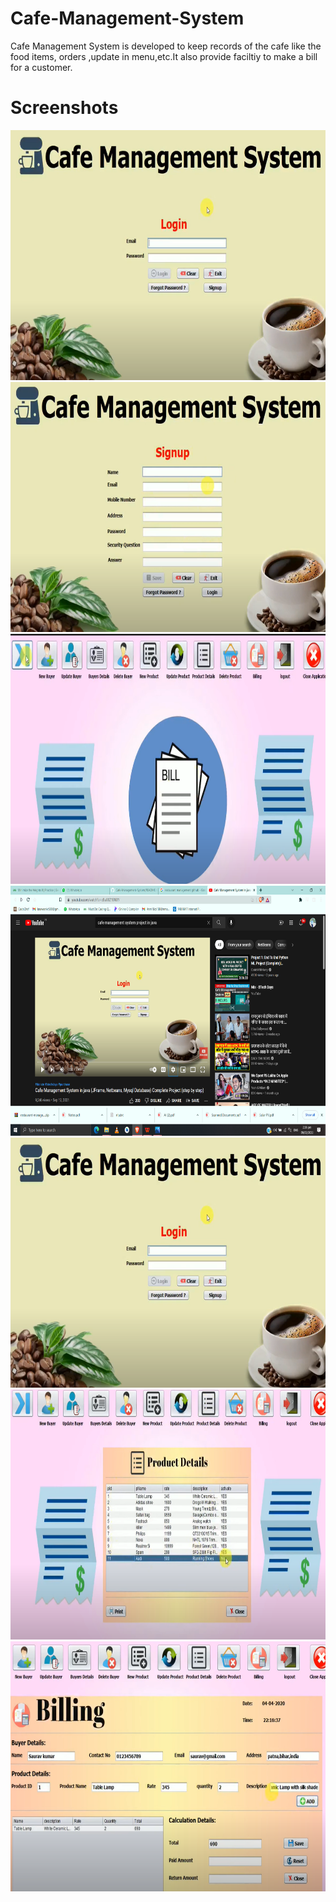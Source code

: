 # Cafe-Management-System
Cafe Management System is developed to keep records of the cafe like the food items, orders ,update in menu,etc.It also provide faciltiy to make a bill for a customer.
# Screenshots
<img src="https://github.com/Naveenkr99/Cafe-Management-System/blob/main/pics/loginPage.png" width="800" height="400" />
<img src="https://github.com/Naveenkr99/Cafe-Management-System/blob/main/pics/Screenshot%20(91).png" width="800" height="400" />
<img src="https://github.com/Naveenkr99/Cafe-Management-System/blob/main/pics/Screenshot%20(93).png" width="800" height="400" />
<img src="https://github.com/Naveenkr99/Cafe-Management-System/blob/main/pics/Screenshot%20(96).png" width="800" height="400" />
<img src="https://github.com/Naveenkr99/Cafe-Management-System/blob/main/pics/Screenshot%20(97).png" width="800" height="400" />
<img src="https://github.com/Naveenkr99/Cafe-Management-System/blob/main/pics/Screenshot%20(98).png" width="800" height="400" />
<img src="https://github.com/Naveenkr99/Cafe-Management-System/blob/main/pics/Screenshot%20(99).png" width="800" height="400" />

       
